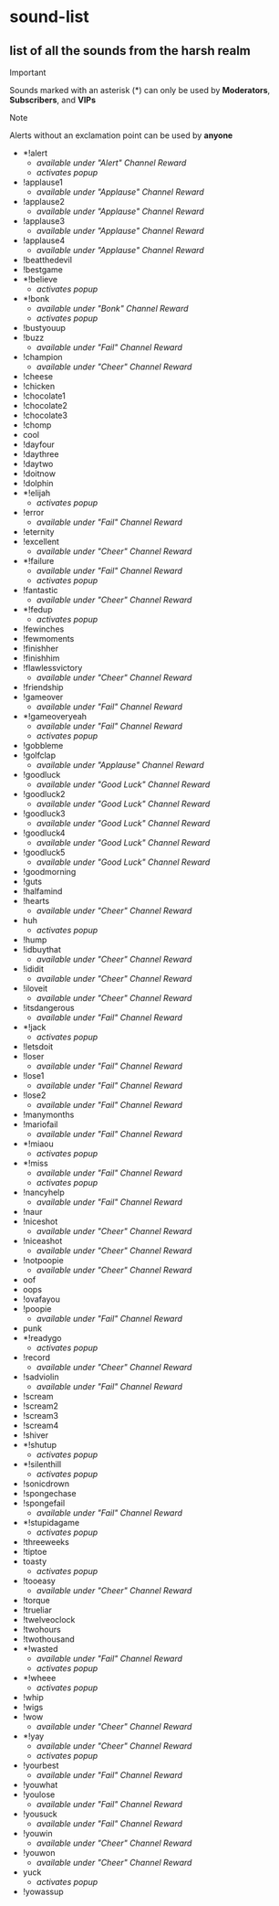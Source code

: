 # sound-list
## list of all the sounds from the harsh realm
> [!IMPORTANT]
> Sounds marked with an asterisk (*) can only be used by **Moderators**, **Subscribers**, and **VIPs**

> [!NOTE]
> Alerts without an exclamation point can be used by **anyone**
- *!alert
  - _available under "Alert" Channel Reward_
  - _activates popup_
- !applause1
  - _available under "Applause" Channel Reward_
- !applause2
  - _available under "Applause" Channel Reward_
- !applause3
  - _available under "Applause" Channel Reward_
- !applause4
  - _available under "Applause" Channel Reward_
- !beatthedevil
- !bestgame
- *!believe
  - _activates popup_
- *!bonk
  - _available under "Bonk" Channel Reward_
  - _activates popup_
- !bustyouup
- !buzz
  - _available under "Fail" Channel Reward_
- !champion
  - _available under "Cheer" Channel Reward_
- !cheese
- !chicken
- !chocolate1
- !chocolate2
- !chocolate3
- !chomp
- cool
- !dayfour
- !daythree
- !daytwo
- !doitnow
- !dolphin
- *!elijah
  - _activates popup_
- !error
  - _available under "Fail" Channel Reward_
- !eternity
- !excellent
  - _available under "Cheer" Channel Reward_
- *!failure
  - _available under "Fail" Channel Reward_
  - _activates popup_
- !fantastic
  - _available under "Cheer" Channel Reward_
- *!fedup
  - _activates popup_
- !fewinches
- !fewmoments
- !finishher
- !finishhim
- !flawlessvictory
  - _available under "Cheer" Channel Reward_
- !friendship
- !gameover
  - _available under "Fail" Channel Reward_
- *!gameoveryeah
  - _available under "Fail" Channel Reward_
  - _activates popup_
- !gobbleme
- !golfclap
  - _available under "Applause" Channel Reward_
- !goodluck
  - _available under "Good Luck" Channel Reward_
- !goodluck2
  - _available under "Good Luck" Channel Reward_
- !goodluck3
  - _available under "Good Luck" Channel Reward_
- !goodluck4
  - _available under "Good Luck" Channel Reward_
- !goodluck5
  - _available under "Good Luck" Channel Reward_
- !goodmorning
- !guts
- !halfamind
- !hearts
  - _available under "Cheer" Channel Reward_
- huh
  - _activates popup_
- !hump
- !idbuythat
  - _available under "Cheer" Channel Reward_
- !ididit
  - _available under "Cheer" Channel Reward_
- !iloveit
  - _available under "Cheer" Channel Reward_
- !itsdangerous
  - _available under "Fail" Channel Reward_
- *!jack
  - _activates popup_
- !letsdoit
- !loser
  - _available under "Fail" Channel Reward_
- !lose1
  - _available under "Fail" Channel Reward_
- !lose2
  - _available under "Fail" Channel Reward_
- !manymonths
- !mariofail
  - _available under "Fail" Channel Reward_
- *!miaou
  - _activates popup_
- *!miss
  - _available under "Fail" Channel Reward_
  - _activates popup_
- !nancyhelp
  - _available under "Fail" Channel Reward_
- !naur
- !niceshot
  - _available under "Cheer" Channel Reward_
- !niceashot
  - _available under "Cheer" Channel Reward_
- !notpoopie
  - _available under "Cheer" Channel Reward_
- oof
- oops
- !ovafayou
- !poopie
  - _available under "Fail" Channel Reward_
- punk
- *!readygo
  - _activates popup_
- !record
  - _available under "Cheer" Channel Reward_
- !sadviolin
  - _available under "Fail" Channel Reward_
- !scream
- !scream2
- !scream3
- !scream4
- !shiver
- *!shutup
  - _activates popup_
- *!silenthill
  - _activates popup_
- !sonicdrown
- !spongechase
- !spongefail
  - _available under "Fail" Channel Reward_
- *!stupidagame
  - _activates popup_
- !threeweeks
- !tiptoe
- toasty
  - _activates popup_
- !tooeasy
  - _available under "Cheer" Channel Reward_
- !torque
- !trueliar
- !twelveoclock
- !twohours
- !twothousand
- *!wasted
  - _available under "Fail" Channel Reward_
  - _activates popup_
- *!wheee
  - _activates popup_
- !whip
- !wigs
- !wow
  - _available under "Cheer" Channel Reward_
- *!yay
  - _available under "Cheer" Channel Reward_
  - _activates popup_
- !yourbest
  - _available under "Fail" Channel Reward_
- !youwhat
- !youlose
  - _available under "Fail" Channel Reward_
- !yousuck
  - _available under "Fail" Channel Reward_
- !youwin
  - _available under "Cheer" Channel Reward_
- !youwon
  - _available under "Cheer" Channel Reward_
- yuck
  - _activates popup_
- !yowassup
